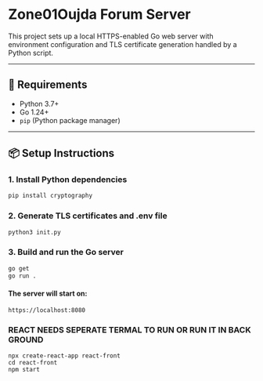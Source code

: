 # Zone01Oujda Forum Server

This project sets up a local HTTPS-enabled Go web server with environment configuration and TLS certificate generation handled by a Python script.

---

## 🔧 Requirements

- Python 3.7+
- Go 1.24+
- `pip` (Python package manager)

---

## 📦 Setup Instructions

### 1. Install Python dependencies

```bash
pip install cryptography
```

### 2. Generate TLS certificates and .env file

```bash
python3 init.py
```

### 3. Build and run the Go server

```bash
go get
go run .
```
#### The server will start on:
```
https://localhost:8080
```

### REACT NEEDS SEPERATE TERMAL TO RUN OR RUN IT IN BACK GROUND
```React
npx create-react-app react-front
cd react-front
npm start

```